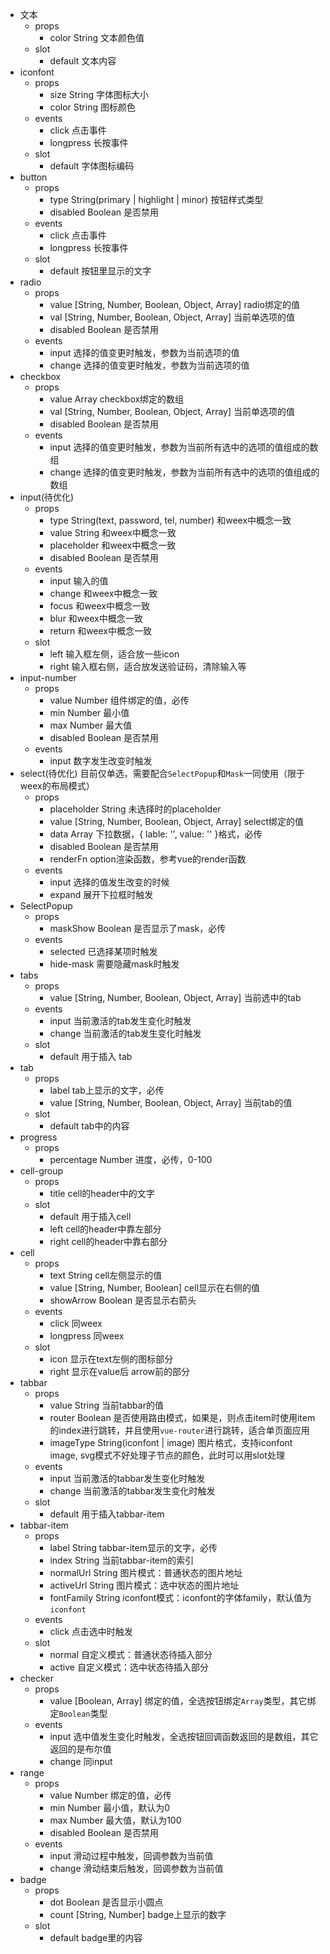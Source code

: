 - 文本
  - props
    - color String 文本颜色值
  - slot
    - default 文本内容
- iconfont
  - props
    - size String 字体图标大小
    - color String 图标颜色
  - events
    - click 点击事件
    - longpress 长按事件
  - slot
    - default 字体图标编码
- button
  - props
    - type String(primary | highlight | minor) 按钮样式类型
    - disabled Boolean 是否禁用
  - events
    - click 点击事件
    - longpress 长按事件
  - slot
    - default 按钮里显示的文字
- radio
  - props
    - value [String, Number, Boolean, Object, Array] radio绑定的值
    - val [String, Number, Boolean, Object, Array] 当前单选项的值
    - disabled Boolean 是否禁用
  - events
    - input 选择的值变更时触发，参数为当前选项的值
    - change 选择的值变更时触发，参数为当前选项的值
- checkbox
  - props
    - value Array checkbox绑定的数组
    - val [String, Number, Boolean, Object, Array] 当前单选项的值
    - disabled Boolean 是否禁用
  - events
    - input 选择的值变更时触发，参数为当前所有选中的选项的值组成的数组
    - change 选择的值变更时触发，参数为当前所有选中的选项的值组成的数组
- input(待优化)
  - props
    - type String(text, password, tel, number) 和weex中概念一致
    - value String 和weex中概念一致
    - placeholder 和weex中概念一致
    - disabled Boolean 是否禁用
  - events
    - input 输入的值
    - change 和weex中概念一致
    - focus 和weex中概念一致
    - blur 和weex中概念一致
    - return  和weex中概念一致
  - slot
    - left 输入框左侧，适合放一些icon
    - right 输入框右侧，适合放发送验证码，清除输入等
- input-number
  - props
    - value Number 组件绑定的值，必传
    - min Number 最小值
    - max Number 最大值
    - disabled Boolean 是否禁用
  - events
    - input 数字发生改变时触发
- select(待优化)
  目前仅单选，需要配合`SelectPopup`和`Mask`一同使用（限于weex的布局模式）
  - props
    - placeholder String 未选择时的placeholder
    - value [String, Number, Boolean, Object, Array] select绑定的值
    - data Array 下拉数据，{ lable: '', value: '' }格式，必传
    - disabled Boolean 是否禁用
    - renderFn option渲染函数，参考vue的render函数
  - events
    - input 选择的值发生改变的时候
    - expand 展开下拉框时触发
- SelectPopup
  - props
    - maskShow Boolean 是否显示了mask，必传
  - events
    - selected 已选择某项时触发
    - hide-mask 需要隐藏mask时触发
- tabs
  - props
    - value [String, Number, Boolean, Object, Array] 当前选中的tab
  - events
    - input 当前激活的tab发生变化时触发
    - change 当前激活的tab发生变化时触发
  - slot
    - default 用于插入 tab
- tab
  - props
    - label tab上显示的文字，必传
    - value [String, Number, Boolean, Object, Array] 当前tab的值
  - slot
    - default tab中的内容
- progress
  - props
    - percentage Number 进度，必传，0-100
- cell-group
  - props
    - title cell的header中的文字
  - slot
    - default 用于插入cell
    - left cell的header中靠左部分
    - right cell的header中靠右部分
- cell
  - props
    - text String cell左侧显示的值
    - value [String, Number, Boolean] cell显示在右侧的值
    - showArrow Boolean 是否显示右箭头
  - events
    - click 同weex
    - longpress 同weex
  - slot
    - icon 显示在text左侧的图标部分
    - right 显示在value后 arrow前的部分
- tabbar
  - props
    - value String 当前tabbar的值
    - router Boolean 是否使用路由模式，如果是，则点击item时使用item的index进行跳转，并且使用`vue-router`进行跳转，适合单页面应用
    - imageType String(iconfont | image) 图片格式，支持iconfont image, svg模式不好处理子节点的颜色，此时可以用slot处理
  - events
    - input 当前激活的tabbar发生变化时触发
    - change 当前激活的tabbar发生变化时触发
  - slot
    - default 用于插入tabbar-item
- tabbar-item
  - props
    - label String tabbar-item显示的文字，必传
    - index String 当前tabbar-item的索引
    - normalUrl String 图片模式：普通状态的图片地址
    - activeUrl String 图片模式：选中状态的图片地址
    - fontFamily String iconfont模式：iconfont的字体family，默认值为`iconfont`
  - events
    - click 点击选中时触发
  - slot
    - normal 自定义模式：普通状态待插入部分
    - active 自定义模式：选中状态待插入部分
- checker
  - props
    - value [Boolean, Array] 绑定的值，全选按钮绑定`Array`类型，其它绑定`Boolean`类型
  - events
    - input 选中值发生变化时触发，全选按钮回调函数返回的是数组，其它返回的是布尔值
    - change 同input
- range
  - props
    - value Number 绑定的值，必传
    - min Number 最小值，默认为0
    - max Number 最大值，默认为100
    - disabled Boolean 是否禁用
  - events
    - input 滑动过程中触发，回调参数为当前值
    - change 滑动结束后触发，回调参数为当前值
- badge
  - props
    - dot Boolean 是否显示小圆点
    - count [String, Number] badge上显示的数字
  - slot
    - default badge里的内容
